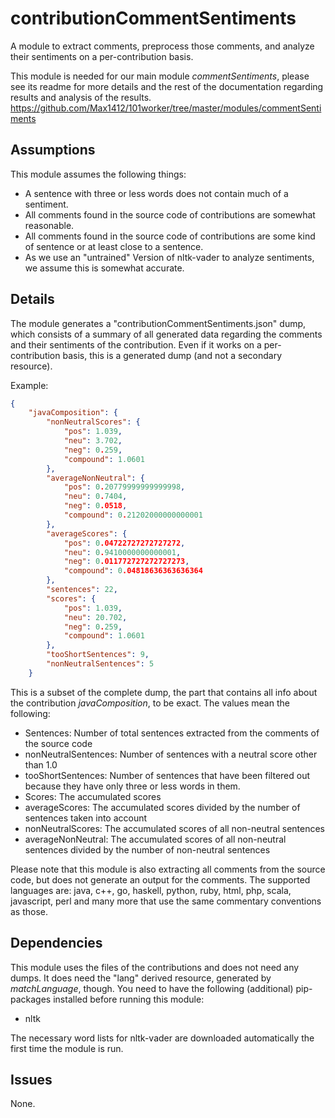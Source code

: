# contributionCommentSentiments

A module to extract comments, preprocess those comments, and analyze their sentiments
on a per-contribution basis.

This module is needed for our main module _commentSentiments_,
please see its readme for more details and the rest of the documentation
regarding results and analysis of the results.
https://github.com/Max1412/101worker/tree/master/modules/commentSentiments

## Assumptions

This module assumes the following things:
* A sentence with three or less words does not contain much of a sentiment.
* All comments found in the source code of contributions are somewhat
reasonable.
* All comments found in the source code of contributions are some kind of
sentence or at least close to a sentence.
* As we use an "untrained" Version of nltk-vader to analyze sentiments,
we assume this is somewhat accurate.

## Details

The module generates a "contributionCommentSentiments.json" dump, which consists 
of a summary of all generated data regarding the comments and their sentiments
of the contribution. Even if it works on a per-contribution basis, this
is a generated dump (and not a secondary resource).

Example:
```json
{
    "javaComposition": {
        "nonNeutralScores": {
            "pos": 1.039,
            "neu": 3.702,
            "neg": 0.259,
            "compound": 1.0601
        },
        "averageNonNeutral": {
            "pos": 0.20779999999999998,
            "neu": 0.7404,
            "neg": 0.0518,
            "compound": 0.21202000000000001
        },
        "averageScores": {
            "pos": 0.04722727272727272,
            "neu": 0.9410000000000001,
            "neg": 0.011772727272727273,
            "compound": 0.04818636363636364
        },
        "sentences": 22,
        "scores": {
            "pos": 1.039,
            "neu": 20.702,
            "neg": 0.259,
            "compound": 1.0601
        },
        "tooShortSentences": 9,
        "nonNeutralSentences": 5
    }
```

This is a subset of the complete dump, the part that contains all
info about the contribution _javaComposition_, to be exact.
The values mean the following:
* Sentences: Number of total sentences extracted from the comments of the source code
* nonNeutralSentences: Number of sentences with a neutral score other than 1.0 
* tooShortSentences: Number of sentences that have been filtered out because they have only three or less words in them.
* Scores: The accumulated scores
* averageScores: The accumulated scores divided by the number of sentences taken into account
* nonNeutralScores: The accumulated scores of all non-neutral sentences
* averageNonNeutral: The accumulated scores of all non-neutral sentences divided by the number of non-neutral sentences

Please note that this module is also extracting all comments from the source
code, but does not generate an output for the comments.
The supported languages are:
java, c++, go, haskell, python, ruby, html,  php, scala, javascript, perl
and many more that use the same commentary conventions as those.

## Dependencies

This module uses the files of the contributions and does not need any dumps.
It does need the "lang" derived resource, generated by _matchLanguage_, though.
You need to have the following (additional) pip-packages installed before running this module:
* nltk

The necessary word lists for nltk-vader are downloaded automatically the first time
the module is run.

## Issues

None.
